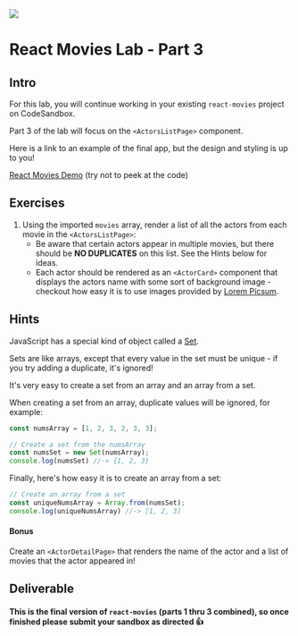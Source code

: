 <img src="https://images.unsplash.com/photo-1542204165-65bf26472b9b?ixid=MnwxMjA3fDB8MHxwaG90by1wYWdlfHx8fGVufDB8fHx8&ixlib=rb-1.2.1&auto=format&fit=crop&w=1267&q=80">

# React Movies Lab - Part 3

## Intro

For this lab, you will continue working in your existing `react-movies` project on CodeSandbox.

Part 3 of the lab will focus on the `<ActorsListPage>` component.

Here is a link to an example of the final app, but the design and styling is up to you!

[React Movies Demo](https://2i5en.csb.app/) (try not to peek at the code)


## Exercises

1. Using the imported `movies` array, render a list of all the actors from each movie in the `<ActorsListPage>`:
	- Be aware that certain actors appear in multiple movies, but there should be **NO DUPLICATES** on this list. See the Hints below for ideas.
	- Each actor should be rendered as an `<ActorCard>` component that displays the actors name with some sort of background image - checkout how easy it is to use images provided by [Lorem Picsum](https://picsum.photos/).
	
## Hints

JavaScript has a special kind of object called a [Set](https://developer.mozilla.org/en-US/docs/Web/JavaScript/Reference/Global_Objects/Set).

Sets are like arrays, except that every value in the set must be unique - if you try adding a duplicate, it's ignored!

It's very easy to create a set from an array and an array from a set.

When creating a set from an array, duplicate values will be ignored, for example:

```js
const numsArray = [1, 2, 3, 2, 3, 3];

// Create a set from the numsArray
const numsSet = new Set(numsArray);
console.log(numsSet) //-> {1, 2, 3}
```

Finally, here's how easy it is to create an array from a set:
```js
// Create an array from a set
const uniqueNumsArray = Array.from(numsSet);
console.log(uniqueNumsArray) //-> [1, 2, 3]
```

#### Bonus

Create an `<ActorDetailPage>` that renders the name of the actor and a list of movies that the actor appeared in!

## Deliverable

#### This is the final version of `react-movies` (parts 1 thru 3 combined), so once finished please submit your sandbox as directed 👍

